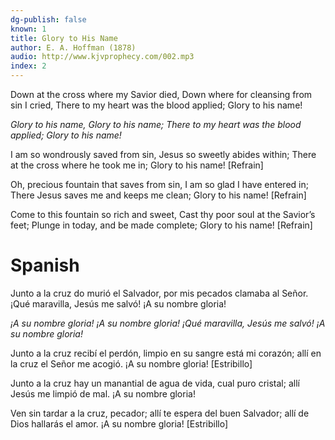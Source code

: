 ```yaml
---
dg-publish: false
known: 1
title: Glory to His Name
author: E. A. Hoffman (1878)
audio: http://www.kjvprophecy.com/002.mp3
index: 2
---
```


Down at the cross where my Savior died,
Down where for cleansing from sin I cried,
There to my heart was the blood applied;
Glory to his name!

*Glory to his name,
Glory to his name;
There to my heart was the blood applied;
Glory to his name!*

I am so wondrously saved from sin,
Jesus so sweetly abides within;
There at the cross where he took me in;
Glory to his name! [Refrain]

Oh, precious fountain that saves from sin,
I am so glad I have entered in;
There Jesus saves me and keeps me clean;
Glory to his name! [Refrain]

Come to this fountain so rich and sweet,
Cast thy poor soul at the Savior’s feet;
Plunge in today, and be made complete;
Glory to his name! [Refrain]

# Spanish 

Junto a la cruz do murió el Salvador,
por mis pecados clamaba al Señor.
¡Qué maravilla, Jesús me salvó!
¡A su nombre gloria!

*¡A su nombre gloria!
¡A su nombre gloria!
¡Qué maravilla, Jesús me salvó!
¡A su nombre gloria!*

Junto a la cruz recibí el perdón,
limpio en su sangre está mi corazón;
allí en la cruz el Señor me acogió.
¡A su nombre gloria! [Estribillo]

Junto a la cruz hay un manantial
de agua de vida, cual puro cristal;
allí Jesús me limpió de mal.
¡A su nombre gloria!

Ven sin tardar a la cruz, pecador;
allí te espera del buen Salvador;
allí de Dios hallarás el amor.
¡A su nombre gloria! [Estribillo]